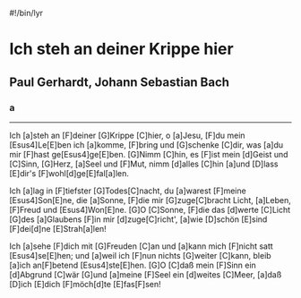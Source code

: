 #!/bin/lyr
# Ich steh an deiner Krippe hier
## Paul Gerhardt, Johann Sebastian Bach
### a

---

Ich [a]steh an [F]deiner [G]Krippe [C]hier,
o [a]Jesu, [F]du mein [Esus4]Le[E]ben
ich [a]komme, [F]bring und [G]schenke [C]dir,
was [a]du mir [F]hast ge[Esus4]ge[E]ben.
[G]Nimm [C]hin, es [F]ist mein [d]Geist und [C]Sinn,
[G]Herz, [a]Seel und [F]Mut, nimm [d]alles [C]hin
[a]und [D]lass [E]dir's [F]wohl[d]ge[E]fal[a]len.

Ich [a]lag in [F]tiefster [G]Todes[C]nacht,
du [a]warest [F]meine [Esus4]Son[E]ne,
die [a]Sonne, [F]die mir [G]zuge[C]bracht
Licht, [a]Leben, [F]Freud und [Esus4]Won[E]ne.
[G]O [C]Sonne, [F]die das [d]werte [C]Licht
[G]des [a]Glaubens [F]in mir [d]zuge[C]richt',
[a]wie [D]schön [E]sind [F]dei[d]ne [E]Strah[a]len!

Ich [a]sehe [F]dich mit [G]Freuden [C]an
und [a]kann mich [F]nicht satt [Esus4]se[E]hen;
und [a]weil ich [F]nun nichts [G]weiter [C]kann,
bleib [a]ich an[F]betend [Esus4]ste[E]hen.
[G]O [C]daß mein [F]Sinn ein [d]Abgrund [C]wär
[G]und [a]meine [F]Seel ein [d]weites [C]Meer,
[a]daß [D]ich [E]dich [F]möch[d]te [E]fas[F]sen!